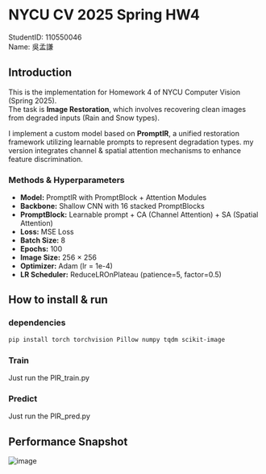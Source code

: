 # NYCU CV 2025 Spring HW4

StudentID: 110550046  
Name: 吳孟謙

## Introduction

This is the implementation for Homework 4 of NYCU Computer Vision (Spring 2025).  
The task is **Image Restoration**, which involves recovering clean images from degraded inputs (Rain and Snow types).  

I implement a custom model based on **PromptIR**, a unified restoration framework utilizing learnable prompts to represent degradation types. my version integrates channel & spatial attention mechanisms to enhance feature discrimination.

### Methods & Hyperparameters

- **Model:** PromptIR with PromptBlock + Attention Modules  
- **Backbone:** Shallow CNN with 16 stacked PromptBlocks  
- **PromptBlock:** Learnable prompt + CA (Channel Attention) + SA (Spatial Attention)  
- **Loss:** MSE Loss  
- **Batch Size:** 8  
- **Epochs:** 100  
- **Image Size:** 256 × 256  
- **Optimizer:** Adam (lr = 1e-4)  
- **LR Scheduler:** ReduceLROnPlateau (patience=5, factor=0.5)

## How to install & run  

### dependencies  
```bash
pip install torch torchvision Pillow numpy tqdm scikit-image
```
### Train
Just run the PIR_train.py

### Predict
Just run the PIR_pred.py

## Performance Snapshot
![image](https://github.com/user-attachments/assets/b84105c5-c931-480b-adb8-2c7ac2b08058)

